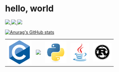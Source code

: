 # hello, world

<p align="left">
  <a href="http://twitter.com/mi0256">
    <img height="20" src="https://img.shields.io/twitter/follow/mi0256?label=Twitter&logo=twitter&style=flat" />
  </a>
  <a href="http://qiita.com/mio256">
    <img height="20" src="https://qiita-badge.apiapi.app/s/mio256/posts.svg" />
  </a>
  <//qiita.com/mio256">
    <img height="20" src="https://qiita-badge.apiapi.app/s/mio256/contributions.svg" />
  </a>
</p>

[![Anurag's GitHub stats](https://github-readme-stats.vercel.app/api?username=mio256)](https://github.com/anuraghazra/github-readme-stats)

<table>
    <tr>
    <td><img src="https://raw.githubusercontent.com/devicons/devicon/master/icons/c/c-original.svg" height="80px" margin-right="15px" margin-bottom="15px"></td>
    <td><img src="https://cdn.worldvectorlogo.com/logos/django.svg" height="70px" margin-right="15px" margin-bottom="15px"></td>
    <td><img src="https://raw.githubusercontent.com/devicons/devicon/master/icons/python/python-original.svg" height="70px" margin-right="15px" margin-bottom="15px"></td>
    <td><img src="https://raw.githubusercontent.com/devicons/devicon/master/icons/java/java-original.svg" alt="java" title="java" height="60px" margin-right="15px" margin-bottom="15px"></td>
    <td><img src="https://raw.githubusercontent.com/devicons/devicon/master/icons/rust/rust-plain.svg" height="60px" margin-right="15px" margin-bottom="15px"></td>
    </tr>
</table>
